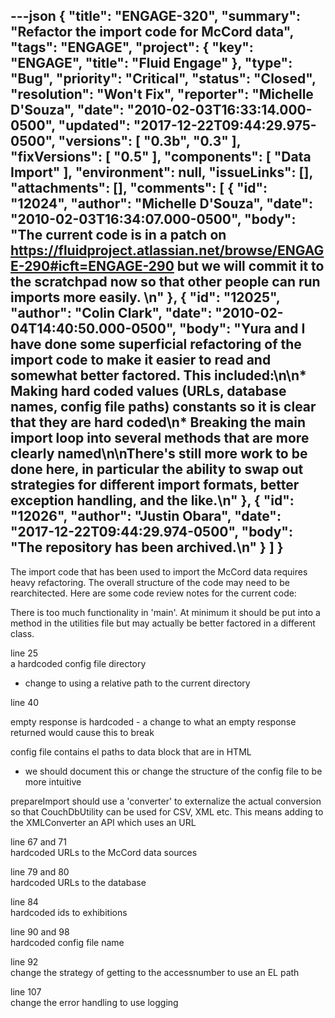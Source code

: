 ---json
{
  "title": "ENGAGE-320",
  "summary": "Refactor the import code for McCord data",
  "tags": "ENGAGE",
  "project": {
    "key": "ENGAGE",
    "title": "Fluid Engage"
  },
  "type": "Bug",
  "priority": "Critical",
  "status": "Closed",
  "resolution": "Won't Fix",
  "reporter": "Michelle D'Souza",
  "date": "2010-02-03T16:33:14.000-0500",
  "updated": "2017-12-22T09:44:29.975-0500",
  "versions": [
    "0.3b",
    "0.3"
  ],
  "fixVersions": [
    "0.5"
  ],
  "components": [
    "Data Import"
  ],
  "environment": null,
  "issueLinks": [],
  "attachments": [],
  "comments": [
    {
      "id": "12024",
      "author": "Michelle D'Souza",
      "date": "2010-02-03T16:34:07.000-0500",
      "body": "The current code is in a patch on <https://fluidproject.atlassian.net/browse/ENGAGE-290#icft=ENGAGE-290> but we will commit it to the scratchpad now so that other people can run imports more easily.&#x20;\n"
    },
    {
      "id": "12025",
      "author": "Colin Clark",
      "date": "2010-02-04T14:40:50.000-0500",
      "body": "Yura and I have done some superficial refactoring of the import code to make it easier to read and somewhat better factored. This included:\n\n* Making hard coded values (URLs, database names, config file paths) constants so it is clear that they are hard coded\n* Breaking the main import loop into several methods that are more clearly named\n\nThere's still more work to be done here, in particular the ability to swap out strategies for different import formats, better exception handling, and the like.\n"
    },
    {
      "id": "12026",
      "author": "Justin Obara",
      "date": "2017-12-22T09:44:29.974-0500",
      "body": "The repository has been archived.\n"
    }
  ]
}
---
The import code that has been used to import the McCord data requires heavy refactoring. The overall structure of the code may need to be rearchitected. Here are some code review notes for the current code:

There is too much functionality in 'main'.  At minimum it should be put into a method in the utilities file but may actually be better factored in a different class.

line 25\
a hardcoded config file directory

* change to using a relative path to the current directory

line 40

empty response is hardcoded - a change to what an empty response returned would cause this to break

config file contains el paths to data block that are in HTML

* we should document this or change the structure of the config file to be more intuitive

prepareImport should use a 'converter' to externalize the actual conversion so that CouchDbUtility can be used for CSV, XML etc. This means adding to the XMLConverter an API which uses an URL

line 67 and 71\
hardcoded URLs to the McCord data sources

line 79 and 80\
hardcoded URLs to the database

line 84\
hardcoded ids to exhibitions

line 90 and 98\
hardcoded config file name

line 92\
change the strategy of getting to the accessnumber to use an EL path

line 107\
change the error handling to use logging&#x20;

        
